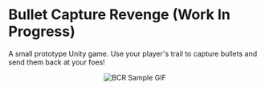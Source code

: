 # Bullet Capture Revenge (Work In Progress)
A small prototype Unity game. Use your player's trail to capture bullets and send them back at your foes!

<p align="center">
  <img src="https://user-images.githubusercontent.com/31963426/151684218-29d6b2cc-4610-473b-a939-fc96d5bad7f8.gif" alt="BCR Sample GIF">
</p>
